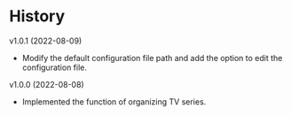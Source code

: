 # History

v1.0.1 (2022-08-09)

- Modify the default configuration file path and add the option to edit the configuration file.

v1.0.0 (2022-08-08)

- Implemented the function of organizing TV series.
